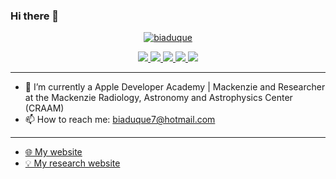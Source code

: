 ### Hi there 👋


<p align="center">
<a data-flickr-embed="true" href="https://www.flickr.com/photos/147494408@N05/51156017346/in/dateposted-public/" title="biaduque"><img src="https://live.staticflickr.com/65535/51156017346_c891ab327d_h.jpg" alt="biaduque"></a>
</p>

<!-- Redes sociais -->
<p align="center">
<!-- Twitter -->
    <a href="https://twitter.com/_BiaDuque_">
        <img src="https://img.shields.io/badge/Twitter-1da1f2?&style=flat-square&logo=twitter&logoColor=white" />
    </a>
<!-- Instagram -->
    <a href="https://www.instagram.com/bia_duque/">
        <img src="https://img.shields.io/badge/Instagram-c13584?&style=flat-square&logo=instagram&logoColor=white" />
    </a>
<!-- Facebook -->
    <a href="https://www.facebook.com/Beatriz Duque Teixeira/">
        <img src="https://img.shields.io/badge/Facebook-3b5998?&style=flat-square&logo=facebook&logoColor=white" />
    </a>
<!-- Gmail -->
    <a href="mailto:biaduque7@gmail.com?subject=Olá%20Gui">
        <img src="https://img.shields.io/badge/Gmail-bb001b?&style=flat-square&logo=gmail&logoColor=white" />
    </a>
<!-- Linkedin -->
    <a href="https://www.linkedin.com/feed/?trk=Officekey">
        <img src="https://img.shields.io/badge/Linkedin-0e76a8?&style=flat-square&logo=linkedin&logoColor=white" />
    </a>
</p>

***

- 🔭 I’m currently a Apple Developer Academy | Mackenzie and Researcher at the Mackenzie Radiology, Astronomy and Astrophysics Center (CRAAM)
- 📫 How to reach me: biaduque7@hotmail.com

*** 
* [🌐 My website](https://beatrizduque.carrd.co/)
* [💡 My research website](https://starsandexoplanets.org)

   
<!--
**biaduque/biaduque** is a ✨ _special_ ✨ repository because its `README.md` (this file) appears on your GitHub profile.


https://www.canva.com/design/DAEddFVTLfc/o2Erljz9xi2003P8bfQETQ/view?utm_content=DAEddFVTLfc&utm_campaign=designshare&utm_medium=link&utm_source=publishsharelink


